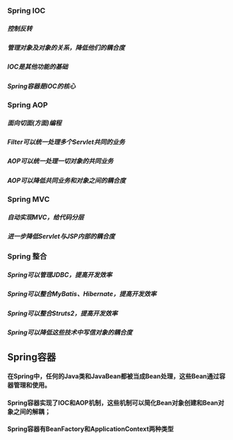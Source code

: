 ### Spring IOC
##### 控制反转
##### 管理对象及对象的关系，降低他们的耦合度
##### IOC是其他功能的基础
##### Spring容器是IOC的核心
### Spring AOP
##### 面向切面(方面)编程
##### Filter可以统一处理多个Servlet共同的业务
##### AOP可以统一处理一切对象的共同业务
##### AOP可以降低共同业务和对象之间的耦合度
### Spring MVC
##### 自动实现MVC，给代码分层
##### 进一步降低Servlet与JSP内部的耦合度

### Spring 整合
##### Spring可以管理JDBC，提高开发效率
##### Spring可以整合MyBatis、Hibernate，提高开发效率
##### Spring可以整合Struts2，提高开发效率
##### Spring可以降低这些技术中写信对象的耦合度

## Spring容器
#### 在Spring中，任何的Java类和JavaBean都被当成Bean处理，这些Bean通过容器管理和使用。
#### Spring容器实现了IOC和AOP机制，这些机制可以简化Bean对象创建和Bean对象之间的解耦；
#### Spring容器有BeanFactory和ApplicationContext两种类型
